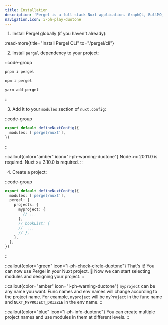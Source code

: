 ```yaml
---
title: Installation
description: 'Pergel is a full stack Nuxt application. GraphQL, BullMQ, NodeCron, Redis, SES, S3, and more smart and speed used.'
navigation.icon: i-ph-play-duotone
---
```



1. Install Pergel globally (if you haven't already):

:read-more{title="Install Pergel CLI" to="/pergel/cli"}

2. Install `pergel` dependency to your project:

::code-group

```sh [pnpm]
pnpm i pergel
```

```bash [npm]
npm i pergel

```

```sh [yarn]
yarn add pergel

```
::

3. Add it to your `modules` section of `nuxt.config`:

::code-group

```ts [Nuxt 3]
export default defineNuxtConfig({
  modules: ['pergel/nuxt'],
})
```
::


::callout{color="amber" icon="i-ph-warning-duotone"}
Node >= 20.11.0 is required.
Nuxt >= 3.10.0 is required.
::

4. Create a project:

::code-group

```ts [Nuxt 3]
export default defineNuxtConfig({
  modules: ['pergel/nuxt'],
  pergel: {
    projects: {
      myproject: {
        // ...
      },
      // bookList: {
      //  ...
      // },
    },
  },
})
```
::

::callout{color="green" icon="i-ph-check-circle-duotone"}
That's it! You can now use Pergel in your Nuxt project. 🎉 Now we can start selecting modules and designing your project.
::

::callout{color="amber" icon="i-ph-warning-duotone"}
`myproject` can be any name you want. Func names and env names will change according to the project name. For example, `myproject` will be `myProject` in the func name and `NUXT_MYPROJECT_DRIZZLE` in the env name.
::

::callout{color="blue" icon="i-ph-info-duotone"}
You can create multiple project names and use modules in them at different levels.
::